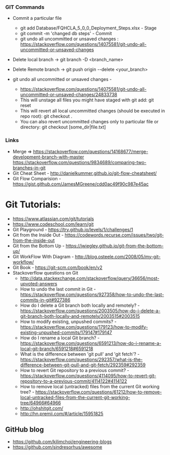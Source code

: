 ### GIT Commands
* Commit a particular file
  * git add Database/FQHCLA_5_0_0_Deployment_Steps.xlsx - Stage
  * git commit -m 'changed db steps' - Commit
  * git undo all uncommitted or unsaved changes : https://stackoverflow.com/questions/14075581/git-undo-all-uncommitted-or-unsaved-changes

* Delete local branch -> git branch -D <branch_name> 
* Delete Remote branch -> git push origin --delete <your_branch>
* git undo all uncommitted or unsaved changes - 
   * https://stackoverflow.com/questions/14075581/git-undo-all-uncommitted-or-unsaved-changes/24833738
   * This will unstage all files you might have staged with git add:
      git reset
   * This will revert all local uncommitted changes (should be executed in repo root):
      git checkout .
   * You can also revert uncommitted changes only to particular file or directory:
      git checkout [some_dir|file.txt]



### Links
* Merge => https://stackoverflow.com/questions/14168677/merge-development-branch-with-master
https://stackoverflow.com/questions/9834689/comparing-two-branches-in-git
* Git Cheat Sheet - http://danielkummer.github.io/git-flow-cheatsheet/
* Git Flow Comparision - https://gist.github.com/JamesMGreene/cdd0ac49f90c987e45ac

# Git Tutorials:
* https://www.atlassian.com/git/tutorials
* https://www.codeschool.com/learn/git
* Git Playground - https://try.github.io/levels/1/challenges/1
* Git from the Inside Out  - https://codewords.recurse.com/issues/two/git-from-the-inside-out
* Git from the Bottom Up - https://jwiegley.github.io/git-from-the-bottom-up/
* Git WorkFlow With Diagram - http://blog.osteele.com/2008/05/my-git-workflow/
* Git Book - https://git-scm.com/book/en/v2
* Stackoverflow questions on Git
  * http://data.stackexchange.com/stackoverflow/query/36656/most-upvoted-answers
  * How to undo the last commit in Git - https://stackoverflow.com/questions/927358/how-to-undo-the-last-commits-in-git#927386
  * How do I delete a Git branch both locally and remotely? - https://stackoverflow.com/questions/2003505/how-do-i-delete-a-git-branch-both-locally-and-remotely/2003515#2003515
  * How to modify existing, unpushed commits? - https://stackoverflow.com/questions/179123/how-to-modify-existing-unpushed-commits/179147#179147
  * How do I rename a local Git branch? - https://stackoverflow.com/questions/6591213/how-do-i-rename-a-local-git-branch/6591218#6591218
  * What is the difference between 'git pull' and 'git fetch'? - https://stackoverflow.com/questions/292357/what-is-the-difference-between-git-pull-and-git-fetch/292359#292359
  * How to revert Git repository to a previous commit? - https://stackoverflow.com/questions/4114095/how-to-revert-git-repository-to-a-previous-commit/4114122#4114122
  * How to remove local (untracked) files from the current Git working tree? - https://stackoverflow.com/questions/61212/how-to-remove-local-untracked-files-from-the-current-git-working-tree/64966#64966
  * http://ohshitgit.com/
  * http://hn.premii.com/#/article/15951825



## GitHub blog 
* https://github.com/kilimchoi/engineering-blogs
* https://github.com/sindresorhus/awesome
